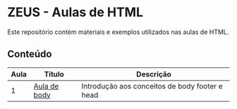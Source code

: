 # ZEUS - Aulas de HTML

Este repositório contém materiais e exemplos utilizados nas aulas de HTML.

## Conteúdo

| Aula | Título                                     | Descrição                                        |
|------|--------------------------------------------|--------------------------------------------------|
| 1    | [Aula de body](https://github.com/ZeusTechBr/html-classes/blob/aulabody)              | Introdução aos conceitos de body footer e head       |
